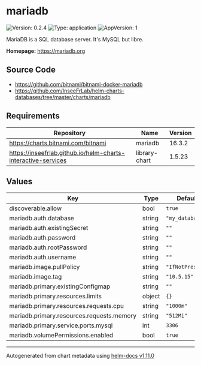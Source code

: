# mariadb

![Version: 0.2.4](https://img.shields.io/badge/Version-0.2.4-informational?style=flat-square) ![Type: application](https://img.shields.io/badge/Type-application-informational?style=flat-square) ![AppVersion: 1](https://img.shields.io/badge/AppVersion-1-informational?style=flat-square)

MariaDB is a SQL database server. It's MySQL but libre.

**Homepage:** <https://mariadb.org>

## Source Code

* <https://github.com/bitnami/bitnami-docker-mariadb>
* <https://github.com/InseeFrLab/helm-charts-databases/tree/master/charts/mariadb>

## Requirements

| Repository | Name | Version |
|------------|------|---------|
| https://charts.bitnami.com/bitnami | mariadb | 16.3.2 |
| https://inseefrlab.github.io/helm-charts-interactive-services | library-chart | 1.5.23 |

## Values

| Key | Type | Default | Description |
|-----|------|---------|-------------|
| discoverable.allow | bool | `true` |  |
| mariadb.auth.database | string | `"my_database"` |  |
| mariadb.auth.existingSecret | string | `""` |  |
| mariadb.auth.password | string | `""` |  |
| mariadb.auth.rootPassword | string | `""` |  |
| mariadb.auth.username | string | `""` |  |
| mariadb.image.pullPolicy | string | `"IfNotPresent"` |  |
| mariadb.image.tag | string | `"10.5.15"` |  |
| mariadb.primary.existingConfigmap | string | `""` |  |
| mariadb.primary.resources.limits | object | `{}` |  |
| mariadb.primary.resources.requests.cpu | string | `"1000m"` |  |
| mariadb.primary.resources.requests.memory | string | `"512Mi"` |  |
| mariadb.primary.service.ports.mysql | int | `3306` |  |
| mariadb.volumePermissions.enabled | bool | `true` |  |

----------------------------------------------
Autogenerated from chart metadata using [helm-docs v1.11.0](https://github.com/norwoodj/helm-docs/releases/v1.11.0)
